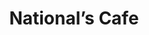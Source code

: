 ---
layout: place
title: "National’s Cafe"
permalink: /nevada/carson-city/national-s-cafe.html
stateAbbr: NV
stateName: Nevada
cityName: Carson City
seo:
  name: "National’s Cafe"
  type: Restaurant
  links: http://nationalscafesushi.com/
description: "National’s Cafe serves delicious sushi in Carson City, Nevada. Try fresh Japanese dishes for a great dining experience. "
place_id: ChIJ12fg4r0KmYARWw1sTH0Jj20
photos:
  - name: >-
      places/ChIJ12fg4r0KmYARWw1sTH0Jj20/photos/AeeoHcKMBFnFksXU6BYNuNmtD9iypolZcR8wPpaUZazh3wnleA_9OD5D9ivDHmhDBOMSLGsUWTRehthMcaciGaG3Lp7-JmMRXQ-Sc-n3CLy0Qgk0-9LvzszSm3UW5oOrEy428PX3XndTd8Y4q0ZdjLVcjI0Nat1hF9rFBe7qX-JaPM5_q6Q42s3IX2GulVXh6ekz9NfeZWLFqAVckEaqyOlZqH2QoA9407VY9NlbIqQYkhang9mr_euW7Hpt6RB8gxEMpnwPwK7gFUaGYVcu771awo7oqRxbecFPfb-ttwmu5YlHPA
    widthPx: 1920
    heightPx: 1280
    authorAttributions:
      - displayName: National’s Cafe
        uri: https://maps.google.com/maps/contrib/113423670320343775318
        photoUri: >-
          https://lh3.googleusercontent.com/a-/ALV-UjXvnr7cjaDPwp9wYu5qO7XzL5FMVa5i3RcXVjseytbtXG6ZTkg=s100-p-k-no-mo
    flagContentUri: >-
      https://www.google.com/local/imagery/report/?cb_client=maps_api_places.places_api&image_key=!1e10!2sAF1QipMRQZGZqHeUDWMl_rtZSXd8TmdXIzUFzPivdTbq&hl=en-US
    googleMapsUri: >-
      https://www.google.com/maps/place//data=!3m4!1e2!3m2!1sAF1QipMRQZGZqHeUDWMl_rtZSXd8TmdXIzUFzPivdTbq!2e10!4m2!3m1!1s0x80990abde2e067d7:0x6d8f097d4c6c0d5b
  - name: >-
      places/ChIJ12fg4r0KmYARWw1sTH0Jj20/photos/AeeoHcJBWbLSM-MoWEOinmde5_fEzr0O4_3F2vV8VbE6JxJkTodNUfDptC34ZipJd3NF656dvjw7gaUrzmwXr6FmNw9VMer8hwqREW12x9QxSI7yd7HvpyJrlCxOGBgmppfq4z_qpfWBGP1inUhIqZtZm05kEYpbRzqxG_bDp70pvkc06ZOpcyNLj8PlXBvWlHMLZmuScgDPIRH9EcvfcYk2oSWVVFpG9GrAA55xE1vYPtJrweJd2PIUondD8mdVeXXTds_hpS-E642HMC7RcxYmwWLKGRdUfSTwtgVHhQl0mJzOdGOORVLgISIGXY2lJjxFY-EgfsbezDv9iShUxoZ1PG3K0CpLi7K5qb2fAGMvzN3dgLJB3OJOQYwylEr0D3qVSqlu42xDti0d8k-EuCnIVbpycyLCUJKFvs_uT_sC6nDH_39W
    widthPx: 3000
    heightPx: 4000
    authorAttributions:
      - displayName: Raven Raven
        uri: https://maps.google.com/maps/contrib/101276685865363102654
        photoUri: >-
          https://lh3.googleusercontent.com/a-/ALV-UjUR201ONOYz7Ewn8JrqSYiYY4oamj8q2b1DZJHVAK0oHeC_yXeHGQ=s100-p-k-no-mo
    flagContentUri: >-
      https://www.google.com/local/imagery/report/?cb_client=maps_api_places.places_api&image_key=!1e10!2sCIHM0ogKEICAgMCI9Ov9jQE&hl=en-US
    googleMapsUri: >-
      https://www.google.com/maps/place//data=!3m4!1e2!3m2!1sCIHM0ogKEICAgMCI9Ov9jQE!2e10!4m2!3m1!1s0x80990abde2e067d7:0x6d8f097d4c6c0d5b
  - name: >-
      places/ChIJ12fg4r0KmYARWw1sTH0Jj20/photos/AeeoHcLpszOQigVYutY7LMuVQMol7YdaYDFnzpiCVnZyA7bmdp3GKtYeA6cN0qZl98rEdtuq3NrI5BG-tNXKwaglNxCa939r7p1MBWbjLqWKBRIRg8bKajHXPj7dSPb1-EMDPfdYr-iPdmiPHU7mqlpWcXc2501-MbOpSEuLCqGaiwi88X78K-2ctw8sm39tTmoLS0Ks-L_Je0A-E-NWQ7NZmlRliWdGz5Z8j5sjOSVDVzG3sgiKaO1APLfamZ869oeBnz3bpgkNz58RkCqjTfYw6-vHwn6VTTtv-k14LgLRfd9gTA
    widthPx: 640
    heightPx: 960
    authorAttributions:
      - displayName: National’s Cafe
        uri: https://maps.google.com/maps/contrib/113423670320343775318
        photoUri: >-
          https://lh3.googleusercontent.com/a-/ALV-UjXvnr7cjaDPwp9wYu5qO7XzL5FMVa5i3RcXVjseytbtXG6ZTkg=s100-p-k-no-mo
    flagContentUri: >-
      https://www.google.com/local/imagery/report/?cb_client=maps_api_places.places_api&image_key=!1e10!2sAF1QipNduAB2lYcD_kFM6SSrm-t4RAJTbSVIFJgnF3FH&hl=en-US
    googleMapsUri: >-
      https://www.google.com/maps/place//data=!3m4!1e2!3m2!1sAF1QipNduAB2lYcD_kFM6SSrm-t4RAJTbSVIFJgnF3FH!2e10!4m2!3m1!1s0x80990abde2e067d7:0x6d8f097d4c6c0d5b
  - name: >-
      places/ChIJ12fg4r0KmYARWw1sTH0Jj20/photos/AeeoHcIGxfN4HDYg1PYQc7HgKASAtbnIE8841uidWqP-HGNpqwwNem7CKy9g9XE5pDvUAHnYNfddpf_od7g5oE_OqPpKcP8NsWjQ34EGVBXWjoBXxNPjga0j5osqgD7irUvwK79tLJTA1hQgiOfiOvGngzkRK2FKRf3KRc8eRip9IueeZvAEY-FCwpVN7BobMfVXilr4QLlMdlBqwijNZJdhufrD8GP1jQmOo_L7TJICDRnPCGJ3QfOJ7Zs2SLjLrQQSPq84u_ooNZnRAJpXEb6HZpxxKayzahvt4g7HCw3hQZAnb8y4i1Vfpt0Orh4y28MiFnYhWZW0nc4WEng9W-4un3AOGZqOxgDHFJaea00q-iOBZQM26vZ33rDU3s-fJuqotQZfFc8YyQaOgGKJFFDqU0tRLjcu4BQeeikbT7IHmlj_sA
    widthPx: 4032
    heightPx: 3024
    authorAttributions:
      - displayName: Chris
        uri: https://maps.google.com/maps/contrib/117372540250033906492
        photoUri: >-
          https://lh3.googleusercontent.com/a-/ALV-UjUld9ufGxRiu-rOHC9JD9lmQSWMjKunBgy_sxorso0k9Int5OZc=s100-p-k-no-mo
    flagContentUri: >-
      https://www.google.com/local/imagery/report/?cb_client=maps_api_places.places_api&image_key=!1e10!2sCIHM0ogKEICAgIDeouqlHA&hl=en-US
    googleMapsUri: >-
      https://www.google.com/maps/place//data=!3m4!1e2!3m2!1sCIHM0ogKEICAgIDeouqlHA!2e10!4m2!3m1!1s0x80990abde2e067d7:0x6d8f097d4c6c0d5b
  - name: >-
      places/ChIJ12fg4r0KmYARWw1sTH0Jj20/photos/AeeoHcLgbKqaMRJq4ba97wTQW1GVKZTv9-KD8UGQMmgTI3IzeU8t0AWwwzZuKHMngPFg7Gmrw1ozonxa4vVS-HkNDBbFYmpDvMW1FPDbH1VA12oOtvPq_bTl_9XtvHzUCORkR-mgg-0ySB2O50IG2N5TUZOrb1lHRV0m8i6hq6X_IDcvt9fZbj2Rc4LxF6zgSMinlDgEKLXI-PGPmVD9N1DfncL0F4AvyA2Nkrz83jyQBM6_0W6iqomb_lS6lXk8jesQAG-zncuy61TFlqfgQ3ZXTmUztmXCNvH0zgAqo99KN5FeX2larhPkNyrTP8vlt6cFoBTwXyah9v2TA2YBrBg9NSWujdQBsE1em4hm2xEOElRAsuLmpMIY-H2hZh_jpbhHunHDstIhGe38DTT0Zk81Nq2o4NE13P7okb0L8qDMqUpewo0
    widthPx: 4032
    heightPx: 3024
    authorAttributions:
      - displayName: Chris
        uri: https://maps.google.com/maps/contrib/117372540250033906492
        photoUri: >-
          https://lh3.googleusercontent.com/a-/ALV-UjUld9ufGxRiu-rOHC9JD9lmQSWMjKunBgy_sxorso0k9Int5OZc=s100-p-k-no-mo
    flagContentUri: >-
      https://www.google.com/local/imagery/report/?cb_client=maps_api_places.places_api&image_key=!1e10!2sCIHM0ogKEICAgIDeouqlnAE&hl=en-US
    googleMapsUri: >-
      https://www.google.com/maps/place//data=!3m4!1e2!3m2!1sCIHM0ogKEICAgIDeouqlnAE!2e10!4m2!3m1!1s0x80990abde2e067d7:0x6d8f097d4c6c0d5b
  - name: >-
      places/ChIJ12fg4r0KmYARWw1sTH0Jj20/photos/AeeoHcKjWr2pJbxpXXV_MhVlUG5G-RE-RfvflzR-V2UPrn45cpI_i12yO7XQnTvk-zxypjsMPq4VPmuhQIFz8hsG6a8H3-tFxS72yqG5WULII38mFve8y8WuPbOVJDMsgwhqxDWqlgRIqlJYytDeUE2d4v2DtuhNJYRF3vXGXNzLWTM9Td5LA1YFo4DMZt7Z4hAczGcHJIcKzwQfh4l5W8CFJqAq_0bNdgVHJwIk1kHa4SVj9HcUh6IkUm57XYX1_ryqxCKdsmofHZLAr3ZgBvJNOaAJbj9MuA_y3bviE0JF2bQUgyn0xEJMYRcpZvW9IdqGi2Q8bzcpvciFh2omcWAcmF22I7haIex7dJPLXghPWFwhIXsQbRkI9UhctZvWD1W-zwsCu6pMLwld0BctWyaokt9IhzNNAopa8sTxiRs6AzyxbA
    widthPx: 3629
    heightPx: 1908
    authorAttributions:
      - displayName: Marco Jaen
        uri: https://maps.google.com/maps/contrib/104349224949506414986
        photoUri: >-
          https://lh3.googleusercontent.com/a-/ALV-UjUrWQagDr_45Zm1Kd5Kmui2vhuMl7iBQtje5oM5HXwwjY6lC7MN=s100-p-k-no-mo
    flagContentUri: >-
      https://www.google.com/local/imagery/report/?cb_client=maps_api_places.places_api&image_key=!1e10!2sCIHM0ogKEICAgID-ormWDQ&hl=en-US
    googleMapsUri: >-
      https://www.google.com/maps/place//data=!3m4!1e2!3m2!1sCIHM0ogKEICAgID-ormWDQ!2e10!4m2!3m1!1s0x80990abde2e067d7:0x6d8f097d4c6c0d5b
  - name: >-
      places/ChIJ12fg4r0KmYARWw1sTH0Jj20/photos/AeeoHcIQUYsZmJxDNrT-d2mpzJlDBkKeinG1dsMAC3_MCcZy0BytUsBDfH5nH7yIFKavtoZx_OVC-6qU8qqf1JpvLM9-kCk-ULeVY1ojdmxwn_2HSvpIMOqbOGIlg6HUu9z00KtLVUPJ64B7GqdZ5GFVnAjrYZArK2vjduEGv8DHSMNxHZcZ4zUvnGEfStBOoblmP8gTGgpkvxRo58uMgmdTOYrEb-VIHSmEbaack56CKR97I8LLZ-irrhzbHp7I37iYld-QghmDVdSGuQvP5vWKYPfN-HPK7pB-TPoOzG8lO3v_jw
    widthPx: 640
    heightPx: 960
    authorAttributions:
      - displayName: National’s Cafe
        uri: https://maps.google.com/maps/contrib/113423670320343775318
        photoUri: >-
          https://lh3.googleusercontent.com/a-/ALV-UjXvnr7cjaDPwp9wYu5qO7XzL5FMVa5i3RcXVjseytbtXG6ZTkg=s100-p-k-no-mo
    flagContentUri: >-
      https://www.google.com/local/imagery/report/?cb_client=maps_api_places.places_api&image_key=!1e10!2sAF1QipNPaDEeKWzVUKMZq3tRlhMAn2oTe3spQJZapDpI&hl=en-US
    googleMapsUri: >-
      https://www.google.com/maps/place//data=!3m4!1e2!3m2!1sAF1QipNPaDEeKWzVUKMZq3tRlhMAn2oTe3spQJZapDpI!2e10!4m2!3m1!1s0x80990abde2e067d7:0x6d8f097d4c6c0d5b
  - name: >-
      places/ChIJ12fg4r0KmYARWw1sTH0Jj20/photos/AeeoHcLoD4LNTR2u5u6oVsGibVdfP3Xz5M5xhQDfWd7cmJzKlvhxab2SArBJWfTUUanFYslpfNtpOgVGK5Avf0k4Gno_EFh_fFBQ5BY-RCHE9sbpKy7stPz1R3Zq9pZvESiGBzFVcZtESmm6GRQq9q7Ih40Q_kU6fngms1i-H-WveAy7MiQyejvZ9u6qMG1kqcWJ8sby9nI5W146yHSMId4LyYyq7DF3yG6Hm-1YjoJ97k94XZx6-7xyEPFBUto_hA27pQVxmomiEtqTp8h5JDvCGEJBBrHo06LS0NRAw5AKVFEznQ
    widthPx: 1280
    heightPx: 1920
    authorAttributions:
      - displayName: National’s Cafe
        uri: https://maps.google.com/maps/contrib/113423670320343775318
        photoUri: >-
          https://lh3.googleusercontent.com/a-/ALV-UjXvnr7cjaDPwp9wYu5qO7XzL5FMVa5i3RcXVjseytbtXG6ZTkg=s100-p-k-no-mo
    flagContentUri: >-
      https://www.google.com/local/imagery/report/?cb_client=maps_api_places.places_api&image_key=!1e10!2sAF1QipPqlDcqNubbECSltGiD-FNSJbAcrx69aNcLIgIx&hl=en-US
    googleMapsUri: >-
      https://www.google.com/maps/place//data=!3m4!1e2!3m2!1sAF1QipPqlDcqNubbECSltGiD-FNSJbAcrx69aNcLIgIx!2e10!4m2!3m1!1s0x80990abde2e067d7:0x6d8f097d4c6c0d5b
  - name: >-
      places/ChIJ12fg4r0KmYARWw1sTH0Jj20/photos/AeeoHcJeijthgcz3aFKF6hm3W02nqSy74NvyA_isH1vbFBx_cJhWryhb92-2lIFPQiQIi_IBMmlu4dB2CkEEhzKWubY-QRTg8FT0DEuTQ0Z3USzpsTa0CH-42t2f3gr5EGhAuwXBKqoIxS24e3FGf0JeyJDdRsEbR-kDE_S9RYqXRgnp8ypnuT4z8JrDHKNj4TrImy87JvPJBw3w1NPT-wQ9yqlpJH1Lem7kopLNDe01TAYN9x4AVayBa3fCn7tljNQ-5B8HZc-xN4lw-wI0p5lpl4CSTIIUIdMURvzL_tWvjSwxmQ
    widthPx: 1280
    heightPx: 1920
    authorAttributions:
      - displayName: National’s Cafe
        uri: https://maps.google.com/maps/contrib/113423670320343775318
        photoUri: >-
          https://lh3.googleusercontent.com/a-/ALV-UjXvnr7cjaDPwp9wYu5qO7XzL5FMVa5i3RcXVjseytbtXG6ZTkg=s100-p-k-no-mo
    flagContentUri: >-
      https://www.google.com/local/imagery/report/?cb_client=maps_api_places.places_api&image_key=!1e10!2sAF1QipNkG2Vy2tPGFYkcil7DtVlbnJrVTKeM_ynKcl8y&hl=en-US
    googleMapsUri: >-
      https://www.google.com/maps/place//data=!3m4!1e2!3m2!1sAF1QipNkG2Vy2tPGFYkcil7DtVlbnJrVTKeM_ynKcl8y!2e10!4m2!3m1!1s0x80990abde2e067d7:0x6d8f097d4c6c0d5b
  - name: >-
      places/ChIJ12fg4r0KmYARWw1sTH0Jj20/photos/AeeoHcJ4ehneHVyUMNoFRuYD5i6YDx8CoQe5EtXvZY-efSw0_XtaFPDfSzr3fvy7ACsgFaRABj386OdYA3ga0r4mzvAnm76GrZFRA_yBz6WhdH-T7aCFjP1qVdTRyo-9TGCZNsPq_9DReOcf5ZNyylh2cXskFGUs0nK5rO30I0GLShQdoDG0hFlBRg5QqYyv8WiL-g_1MOeV5ogIBuhAuX3hg4AmPA_zBP7JD0bBEv6qjekM7A_07tmG19f61cCzurzPUuP7S1FxIuAUiqHkxDIEsUu6veKxmlcFWFfoh1whZDGKyQ
    widthPx: 1280
    heightPx: 1920
    authorAttributions:
      - displayName: National’s Cafe
        uri: https://maps.google.com/maps/contrib/113423670320343775318
        photoUri: >-
          https://lh3.googleusercontent.com/a-/ALV-UjXvnr7cjaDPwp9wYu5qO7XzL5FMVa5i3RcXVjseytbtXG6ZTkg=s100-p-k-no-mo
    flagContentUri: >-
      https://www.google.com/local/imagery/report/?cb_client=maps_api_places.places_api&image_key=!1e10!2sAF1QipP5HETj7lnx5SD7WrGFLwNpKiqNxIMDNjqqm53s&hl=en-US
    googleMapsUri: >-
      https://www.google.com/maps/place//data=!3m4!1e2!3m2!1sAF1QipP5HETj7lnx5SD7WrGFLwNpKiqNxIMDNjqqm53s!2e10!4m2!3m1!1s0x80990abde2e067d7:0x6d8f097d4c6c0d5b
address: '444 E William St Suite #6, Carson City, NV 89701, USA'
street: '444 E William St Suite #6'
city: Carson City
state: NV
zip: '89701'
country: USA
neighborhood: null
latitude: '39.170734'
longitude: '-119.763521'
accessibility_options:
  wheelchairAccessibleParking: true
  wheelchairAccessibleEntrance: true
business_status: OPERATIONAL
name: National’s Cafe
google_maps_links:
  directionsUri: >-
    https://www.google.com/maps/dir//''/data=!4m7!4m6!1m1!4e2!1m2!1m1!1s0x80990abde2e067d7:0x6d8f097d4c6c0d5b!3e0
  placeUri: https://maps.google.com/?cid=7894539105561480539
  writeAReviewUri: >-
    https://www.google.com/maps/place//data=!4m3!3m2!1s0x80990abde2e067d7:0x6d8f097d4c6c0d5b!12e1
  reviewsUri: >-
    https://www.google.com/maps/place//data=!4m4!3m3!1s0x80990abde2e067d7:0x6d8f097d4c6c0d5b!9m1!1b1
  photosUri: >-
    https://www.google.com/maps/place//data=!4m3!3m2!1s0x80990abde2e067d7:0x6d8f097d4c6c0d5b!10e5
primary_type: Sushi Restaurant
opening_hours:
  regular:
    - 'Monday: 11:00 AM – 3:00 PM, 4:00 – 8:30 PM'
    - 'Tuesday: 11:00 AM – 3:00 PM, 4:00 – 8:30 PM'
    - 'Wednesday: 11:00 AM – 3:00 PM, 4:00 – 8:30 PM'
    - 'Thursday: 11:00 AM – 3:00 PM, 4:00 – 8:30 PM'
    - 'Friday: 11:00 AM – 3:00 PM, 4:00 – 8:30 PM'
    - 'Saturday: Closed'
    - 'Sunday: Closed'
  current:
    - 'Monday: 11:00 AM – 3:00 PM, 4:00 – 8:30 PM'
    - 'Tuesday: 11:00 AM – 3:00 PM, 4:00 – 8:30 PM'
    - 'Wednesday: 11:00 AM – 3:00 PM, 4:00 – 8:30 PM'
    - 'Thursday: 11:00 AM – 3:00 PM, 4:00 – 8:30 PM'
    - 'Friday: 11:00 AM – 3:00 PM, 4:00 – 8:30 PM'
    - 'Saturday: Closed'
    - 'Sunday: Closed'
secondary_opening_hours:
  regular:
    weekdayDescriptions: null
    type: null
  current:
    weekdayDescriptions: null
    type: null
phone: (775) 841-7377
price_level: null
price_range: $20 &ndash; $30
rating: '4.5'
rating_count: 0
website: http://nationalscafesushi.com/
reviews: null
parking_options: null
payment_options: null
allow_dogs: null
curbside_pickup: null
delivery: null
dine_in: null
good_for_children: null
good_for_groups: null
good_for_sports: null
live_music: null
menu_for_children: null
outdoor_seating: null
reservable: null
restroom: null
serves_beer: null
serves_breakfast: null
serves_brunch: null
serves_cocktails: null
serves_coffee: null
serves_dinner: null
serves_dessert: null
serves_lunch: null
serves_vegetarian_food: null
serves_wine: null
takeout: null
update_category: essentials
summary: null

---